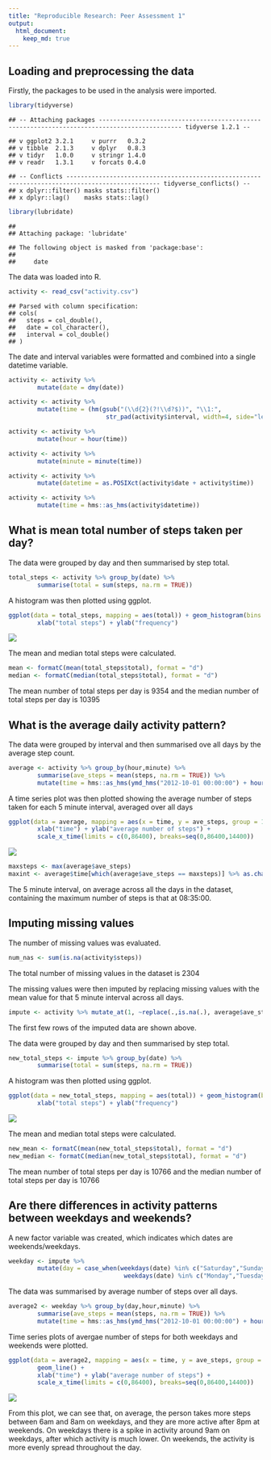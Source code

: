 ```yaml
---
title: "Reproducible Research: Peer Assessment 1"
output: 
  html_document:
    keep_md: true
---
```


## Loading and preprocessing the data

Firstly, the packages to be used in the analysis were imported.

```r
library(tidyverse)
```

```
## -- Attaching packages --------------------------------------------------------------------------------------------- tidyverse 1.2.1 --
```

```
## v ggplot2 3.2.1     v purrr   0.3.2
## v tibble  2.1.3     v dplyr   0.8.3
## v tidyr   1.0.0     v stringr 1.4.0
## v readr   1.3.1     v forcats 0.4.0
```

```
## -- Conflicts ------------------------------------------------------------------------------------------------ tidyverse_conflicts() --
## x dplyr::filter() masks stats::filter()
## x dplyr::lag()    masks stats::lag()
```

```r
library(lubridate)
```

```
## 
## Attaching package: 'lubridate'
```

```
## The following object is masked from 'package:base':
## 
##     date
```
The data was loaded into R.

```r
activity <- read_csv("activity.csv")
```

```
## Parsed with column specification:
## cols(
##   steps = col_double(),
##   date = col_character(),
##   interval = col_double()
## )
```
The date and interval variables were formatted and combined into a single datetime variable.

```r
activity <- activity %>% 
        mutate(date = dmy(date))

activity <- activity %>% 
        mutate(time = (hm(gsub("(\\d{2}(?!\\d?$))", "\\1:",
                           str_pad(activity$interval, width=4, side="left", pad="0"), perl=T))))

activity <- activity %>% 
        mutate(hour = hour(time))

activity <- activity %>% 
        mutate(minute = minute(time))

activity <- activity %>% 
        mutate(datetime = as.POSIXct(activity$date + activity$time))

activity <- activity %>% 
        mutate(time = hms::as_hms(activity$datetime))
```

## What is mean total number of steps taken per day?

The data were grouped by day and then summarised by step total. 

```r
total_steps <- activity %>% group_by(date) %>% 
        summarise(total = sum(steps, na.rm = TRUE))
```

A histogram was then plotted using ggplot.

```r
ggplot(data = total_steps, mapping = aes(total)) + geom_histogram(bins = 9) + 
        xlab("total steps") + ylab("frequency")
```

![](PA1_template_files/figure-html/histogram-1.png)<!-- -->

The mean and median total steps were calculated.

```r
mean <- formatC(mean(total_steps$total), format = "d")
median <- formatC(median(total_steps$total), format = "d")
```
The mean number of total steps per day is 9354 and the median number of total steps per day is 10395

## What is the average daily activity pattern?
The data were grouped by interval and then summarised ove all days by the average step count. 

```r
average <- activity %>% group_by(hour,minute) %>% 
        summarise(ave_steps = mean(steps, na.rm = TRUE)) %>%
        mutate(time = hms::as_hms(ymd_hms("2012-10-01 00:00:00") + hours(hour) + minutes(minute)))
```

A time series plot was then plotted showing the average number of steps taken for each 5 minute interval, averaged over all days

```r
ggplot(data = average, mapping = aes(x = time, y = ave_steps, group = 1)) + geom_line() +
        xlab("time") + ylab("average number of steps") + 
        scale_x_time(limits = c(0,86400), breaks=seq(0,86400,14400))
```

![](PA1_template_files/figure-html/timeseries-1.png)<!-- -->



```r
maxsteps <- max(average$ave_steps)
maxint <- average$time[which(average$ave_steps == maxsteps)] %>% as.character()
```

The 5 minute interval, on average across all the days in the dataset, containing the maximum number of steps is that at 08:35:00.  

## Imputing missing values

The number of missing values was evaluated.

```r
num_nas <- sum(is.na(activity$steps))
```
The total number of missing values in the dataset is 2304

The missing values were then imputed by replacing missing values with the mean value for that 5 minute interval across all days.

```r
impute <- activity %>% mutate_at(1, ~replace(.,is.na(.), average$ave_steps))
```
The first few rows of the imputed data are shown above.


The data were grouped by day and then summarised by step total. 

```r
new_total_steps <- impute %>% group_by(date) %>% 
        summarise(total = sum(steps, na.rm = TRUE))
```

A histogram was then plotted using ggplot.

```r
ggplot(data = new_total_steps, mapping = aes(total)) + geom_histogram(bins = 9) + 
        xlab("total steps") + ylab("frequency")
```

![](PA1_template_files/figure-html/new_histogram-1.png)<!-- -->

The mean and median total steps were calculated.

```r
new_mean <- formatC(mean(new_total_steps$total), format = "d")
new_median <- formatC(median(new_total_steps$total), format = "d")
```
The mean number of total steps per day is 10766 and the median number of total steps per day is 10766

## Are there differences in activity patterns between weekdays and weekends?

A new factor variable was created, which indicates which dates are weekends/weekdays.

```r
weekday <- impute %>% 
        mutate(day = case_when(weekdays(date) %in% c("Saturday","Sunday") ~ "Weekend",
                                weekdays(date) %in% c("Monday","Tuesday","Wednesday","Thursday","Friday") ~"Weekday"))
```

The data was summarised by average number of steps over all days.

```r
average2 <- weekday %>% group_by(day,hour,minute) %>% 
        summarise(ave_steps = mean(steps, na.rm = TRUE)) %>%
        mutate(time = hms::as_hms(ymd_hms("2012-10-01 00:00:00") + hours(hour) + minutes(minute)))
```

Time series plots of avergae number of steps for both weekdays and weekends were plotted.

```r
ggplot(data = average2, mapping = aes(x = time, y = ave_steps, group = 1)) + facet_grid(rows = vars(day)) + 
        geom_line() +
        xlab("time") + ylab("average number of steps") + 
        scale_x_time(limits = c(0,86400), breaks=seq(0,86400,14400))
```

![](PA1_template_files/figure-html/timeseries2-1.png)<!-- -->

From this plot, we can see that, on average, the person takes more steps between 6am and 8am on weekdays, and they are more active after 8pm at weekends. On weekdays there is a spike in activity around 9am on weekdays, after which activity is much lower. On weekends, the activity is more evenly spread throughout the day.
